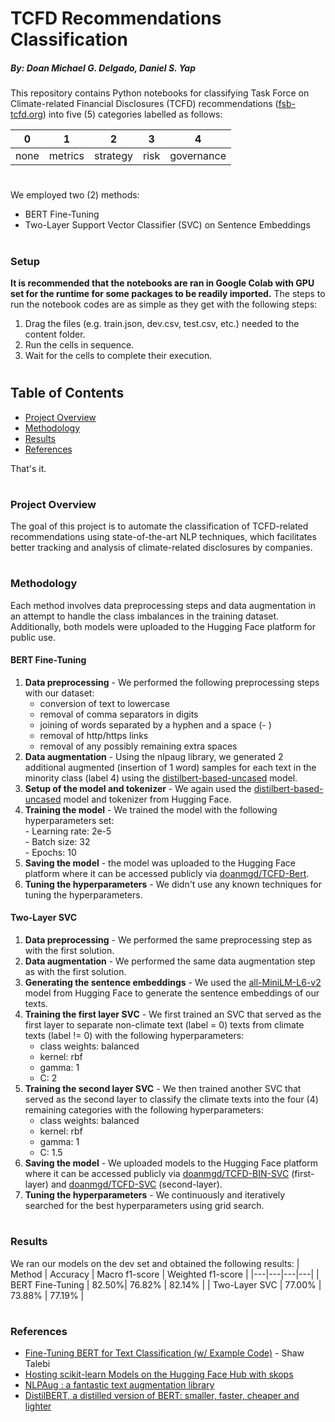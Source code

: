 # TCFD Recommendations Classification
##### By: Doan Michael G. Delgado, Daniel S. Yap

This repository contains Python notebooks for classifying Task Force on Climate-related Financial Disclosures (TCFD) recommendations ([fsb-tcfd.org](fsb-tcfd.org)) into five (5) categories labelled as follows:

| 0 | 1 | 2 | 3 | 4 |
|---|---|---|---|---|
| none | metrics | strategy | risk | governance |

#
We employed two (2) methods:
- BERT Fine-Tuning
- Two-Layer Support Vector Classifier (SVC) on Sentence Embeddings
#
### Setup
**It is recommended that the notebooks are ran in Google Colab with GPU set for the runtime for some packages to be readily imported.**
The steps to run the notebook codes are as simple as they get with the following steps:
1. Drag the files (e.g. train.json, dev.csv, test.csv, etc.) needed to the content folder.
2. Run the cells in sequence.
3. Wait for the cells to complete their execution.  

#
## Table of Contents
- [Project Overview](#project-overview)
- [Methodology](#methodology)
- [Results](#results)
- [References](#references)

That's it.
#

### Project Overview
The goal of this project is to automate the classification of TCFD-related recommendations using state-of-the-art NLP techniques, which facilitates better tracking and analysis of climate-related disclosures by companies.

#
### Methodology
Each method involves data preprocessing steps and data augmentation in an attempt to handle the class imbalances in the training dataset. Additionally, both models were uploaded to the Hugging Face platform for public use.
####  BERT Fine-Tuning
1. <b>Data preprocessing</b> - We performed the following preprocessing steps with our dataset:
    - conversion of text to lowercase
    - removal of comma separators in digits
    - joining of words separated by a hyphen and a space (- )
    - removal of http/https links
    - removal of any possibly remaining extra spaces
2. <b>Data augmentation</b> - Using the nlpaug library, we generated 2 additional augmented (insertion of 1 word) samples for each text in the minority class (label 4) using the [distilbert-based-uncased](https://huggingface.co/distilbert/distilbert-base-uncased) model.
3. <b>Setup of the model and tokenizer</b> - We again used the [distilbert-based-uncased](https://huggingface.co/distilbert/distilbert-base-uncased) model and tokenizer from Hugging Face.
4. <b>Training the model</b> - We trained the model with the following hyperparameters set:  
       - Learning rate: 2e-5  
       - Batch size: 32  
       - Epochs: 10
5. <b>Saving the model</b> - the model was uploaded to the Hugging Face platform where it can be accessed publicly via [doanmgd/TCFD-Bert](https://huggingface.co/doanmgd/TCFD-Bert).
6. <b>Tuning the hyperparameters</b> - We didn't use any known techniques for tuning the hyperparameters.

#### Two-Layer SVC
1. <b>Data preprocessing</b> - We performed the same preprocessing step as with the first solution.
2. <b>Data augmentation</b> - We performed the same data augmentation step as with the first solution.
3. <b>Generating the sentence embeddings</b> - We used the [all-MiniLM-L6-v2](https://huggingface.co/sentence-transformers/all-MiniLM-L6-v2) model from Hugging Face to generate the sentence embeddings of our texts.
4. <b>Training the first layer SVC</b> - We first trained an SVC that served as the first layer to separate non-climate text (label = 0) texts from climate texts (label != 0) with the following hyperparameters:
    - class weights: balanced
    - kernel: rbf
    - gamma: 1
    - C: 2
5. <b>Training the second layer SVC</b> - We then trained another SVC that served as the second layer to classify the climate texts into the four (4) remaining categories with the following hyperparameters:
    - class weights: balanced
    - kernel: rbf
    - gamma: 1
    - C: 1.5
6. <b>Saving the model</b> - We uploaded models to the Hugging Face platform where it can be accessed publicly via [doanmgd/TCFD-BIN-SVC](https://huggingface.co/doanmgd/TCFD-BIN-SVC) (first-layer) and [doanmgd/TCFD-SVC](https://huggingface.co/doanmgd/TCFD-SVC) (second-layer).
7. <b>Tuning the hyperparameters</b> - We continuously and iteratively searched for the best hyperparameters using grid search.

#
### Results
We ran our models on the dev set and obtained the following results:
| Method | Accuracy | Macro f1-score | Weighted f1-score |
|---|---|---|---|
| BERT Fine-Tuning | 82.50%| 76.82% | 82.14% |
| Two-Layer SVC | 77.00% | 73.88% | 77.19% |

#
### References
- [Fine-Tuning BERT for Text Classification (w/ Example Code)](https://www.youtube.com/watch?v=4QHg8Ix8WWQ) - Shaw Talebi
- [Hosting scikit-learn Models on the Hugging Face Hub with skops](https://medium.com/nlplanet/hosting-scikit-learn-models-on-the-hugging-face-hub-with-skops-2349fcba1ec2)
- [NLPAug : a fantastic text augmentation library
](https://vtiya.medium.com/why-is-data-augmentation-important-de73ec606588)
- [DistilBERT, a distilled version of BERT: smaller, faster, cheaper and lighter
](https://arxiv.org/abs/1910.01108)

